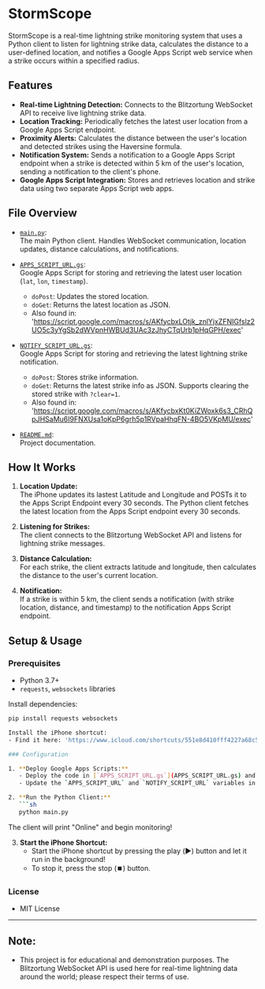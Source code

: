 # StormScope

StormScope is a real-time lightning strike monitoring system that uses a Python client to listen for lightning strike data, calculates the distance to a user-defined location, and notifies a Google Apps Script web service when a strike occurs within a specified radius.

## Features

- **Real-time Lightning Detection:** Connects to the Blitzortung WebSocket API to receive live lightning strike data.
- **Location Tracking:** Periodically fetches the latest user location from a Google Apps Script endpoint.
- **Proximity Alerts:** Calculates the distance between the user's location and detected strikes using the Haversine formula.
- **Notification System:** Sends a notification to a Google Apps Script endpoint when a strike is detected within 5 km of the user's location, sending a notification to the client's phone.
- **Google Apps Script Integration:** Stores and retrieves location and strike data using two separate Apps Script web apps.

## File Overview

- [`main.py`](main.py):  
  The main Python client. Handles WebSocket communication, location updates, distance calculations, and notifications.

- [`APPS_SCRIPT_URL.gs`](APPS_SCRIPT_URL.gs):  
  Google Apps Script for storing and retrieving the latest user location (`lat`, `lon`, `timestamp`).  
  - `doPost`: Updates the stored location.
  - `doGet`: Returns the latest location as JSON.
  - Also found in: 'https://script.google.com/macros/s/AKfycbxLOtjk_znlYjxZFNIGfslz2UO5c3yYgSb2dWVpnHWBUd3UAc3zJhyCTqUrb1pHqGPH/exec'

- [`NOTIFY_SCRIPT_URL.gs`](NOTIFY_SCRIPT_URL.gs):  
  Google Apps Script for storing and retrieving the latest lightning strike notification.  
  - `doPost`: Stores strike information.
  - `doGet`: Returns the latest strike info as JSON. Supports clearing the stored strike with `?clear=1`.
  - Also found in: 'https://script.google.com/macros/s/AKfycbxKt0KiZWoxk6s3_CRhQpJHSaMu6I9FNXUsa1oKpP6grh5p1RVpaHhqFN-4BO5VKpMU/exec'

- [`README.md`](README.md):  
  Project documentation.

## How It Works

1. **Location Update:**  
   The iPhone updates its lastest Latitude and Longitude and POSTs it to the Apps Script Endpoint every 30 seconds. 
   The Python client fetches the latest location from the Apps Script endpoint every 30 seconds.

2. **Listening for Strikes:**  
   The client connects to the Blitzortung WebSocket API and listens for lightning strike messages.

3. **Distance Calculation:**  
   For each strike, the client extracts latitude and longitude, then calculates the distance to the user's current location.

4. **Notification:**  
   If a strike is within 5 km, the client sends a notification (with strike location, distance, and timestamp) to the notification Apps Script endpoint.

## Setup & Usage

### Prerequisites

- Python 3.7+
- `requests`, `websockets` libraries

Install dependencies:
```sh
pip install requests websockets

Install the iPhone shortcut:
- Find it here: 'https://www.icloud.com/shortcuts/551e8d410fff4227a68c5ad7513f8097'

### Configuration

1. **Deploy Google Apps Scripts:**
   - Deploy the code in [`APPS_SCRIPT_URL.gs`](APPS_SCRIPT_URL.gs) and [`NOTIFY_SCRIPT_URL.gs`](NOTIFY_SCRIPT_URL.gs) as separate web apps. (Or use mine [see above])
   - Update the `APPS_SCRIPT_URL` and `NOTIFY_SCRIPT_URL` variables in [`main.py`](main.py) with your deployed script URLs. (If you are not using my URLs)

2. **Run the Python Client:**
   ```sh
   python main.py
   ```

   The client will print "Online" and begin monitoring!

3. **Start the iPhone Shortcut:**
   - Start the iPhone shortcut by pressing the play (▶️) button and let it run in the background!
   - To stop it, press the stop (⏹️) button.

### License
- MIT License

----------------

## Note:
- This project is for educational and demonstration purposes. The Blitzortung WebSocket API is used here for real-time lightning data around the world; please respect their terms of use.
